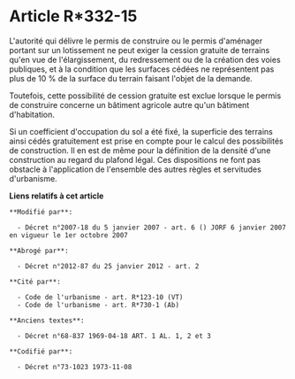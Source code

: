 # Article R*332-15

L'autorité qui délivre le permis de construire ou le permis d'aménager portant sur un lotissement ne peut exiger la cession
gratuite de terrains qu'en vue de l'élargissement, du redressement ou de la création des voies publiques, et à la condition
que les surfaces cédées ne représentent pas plus de 10 % de la surface du terrain faisant l'objet de la demande.

Toutefois, cette possibilité de cession gratuite est exclue lorsque le permis de construire concerne un bâtiment agricole
autre qu'un bâtiment d'habitation.

Si un coefficient d'occupation du sol a été fixé, la superficie des terrains ainsi cédés gratuitement est prise en compte
pour le calcul des possibilités de construction. Il en est de même pour la définition de la densité d'une construction au
regard du plafond légal. Ces dispositions ne font pas obstacle à l'application de l'ensemble des autres règles et servitudes
d'urbanisme.

**Liens relatifs à cet article**

	**Modifié par**:

	  - Décret n°2007-18 du 5 janvier 2007 - art. 6 () JORF 6 janvier 2007 en vigueur le 1er octobre 2007

	**Abrogé par**:

	  - Décret n°2012-87 du 25 janvier 2012 - art. 2

	**Cité par**:

	  - Code de l'urbanisme - art. R*123-10 (VT)
	  - Code de l'urbanisme - art. R*730-1 (Ab)

	**Anciens textes**:

	  - Décret n°68-837 1969-04-18 ART. 1 AL. 1, 2 et 3

	**Codifié par**:

	  - Décret n°73-1023 1973-11-08
